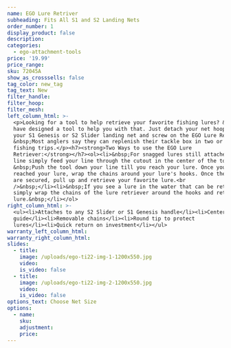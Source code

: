 ```yaml
---
name: EGO Lure Retriver
subheading: Fits All S1 and S2 Landing Nets
order_number: 1
display_product: false
description:
categories:
  - ego-attachment-tools
price: '19.99'
price_range:
sku: 72045A
show_as_crosssells: false
tag_color: new_tag
tag_text: New
filter_handle:
filter_hoop:
filter_mesh:
left_column_html: >-
  <p>Looking for a tool to help retrieve your favorite fishing lures? &nbsp;We
  have designed a tool to help you with that. Just detach your net hoop from
  your S1 Genesis or S2 Slider landing net and screw on the EGO Lure Retriever.
  &nbsp;Most anglers say they can replenish their tackle box in two or three
  fishing trips.</p><h7><strong>Two Ways to use the EGO Lure
  Retriever:</strong></h7><ol><li>&nbsp;For snagged lures still attached to your
  line simply feed your line through the cutout in the center of the tool.
  &nbsp;Push the tool down your line till you reach your lure. Once you have
  reached your lure, wrap the chains around your lure's hooks. Once the chains
  are secured, pull up and retrieve your favorite lure.<br
  />&nbsp;</li><li>&nbsp;If you see a lure in the water that can be retrieved
  simply wrap the chains of the lure retriever around the hooks and retrieve the
  lure.&nbsp;</li></ol>
right_column_html: >-
  <ul><li>​Attaches to any S2 Slider or S1 Genesis handle</li><li>Center line
  guide</li><li>Removable chains</li><li>Round tip to protect
  lures</li><li>Quick return on investment</li></ul>
warranty_left_column_html:
warranty_right_column_html:
slides:
  - title:
    image: /uploads/ego-ti22-img-1-1200x550.jpg
    video:
    is_video: false
  - title:
    image: /uploads/ego-ti22-img-2-1200x550.jpg
    video:
    is_video: false
options_text: Choose Net Size
options:
  - name:
    sku:
    adjustment:
    price:
---
```

